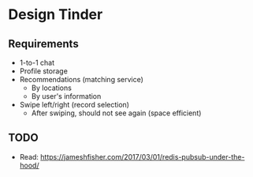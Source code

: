 # Design Tinder

## Requirements
- 1-to-1 chat
- Profile storage
- Recommendations (matching service)
  - By locations
  - By user's information
- Swipe left/right (record selection)
  - After swiping, should not see again (space efficient)

## TODO
- Read: https://jameshfisher.com/2017/03/01/redis-pubsub-under-the-hood/
